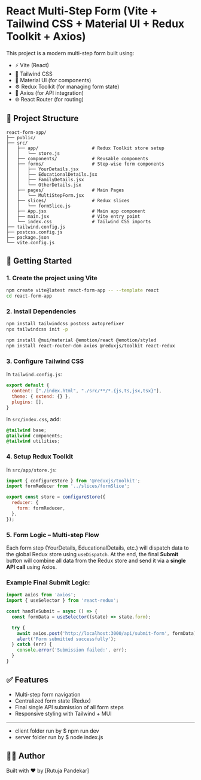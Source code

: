 
# React Multi-Step Form (Vite + Tailwind CSS + Material UI + Redux Toolkit + Axios)

This project is a modern multi-step form built using:

- ⚡ Vite (React)
- 🎨 Tailwind CSS
- 🎨 Material UI (for components)
- ⚙️ Redux Toolkit (for managing form state)
- 🔗 Axios (for API integration)
- 🌐 React Router (for routing)

## 📁 Project Structure

```
react-form-app/
├── public/
├── src/
│   ├── app/                    # Redux Toolkit store setup
│   │   └── store.js
│   ├── components/             # Reusable components
│   ├── forms/                  # Step-wise form components
│   │   ├── YourDetails.jsx
│   │   ├── EducationalDetails.jsx
│   │   ├── FamilyDetails.jsx
│   │   └── OtherDetails.jsx
│   ├── pages/                  # Main Pages
│   │   └── MultiStepForm.jsx
│   ├── slices/                 # Redux slices
│   │   └── formSlice.js
│   ├── App.jsx                 # Main app component
│   ├── main.jsx                # Vite entry point
│   └── index.css               # Tailwind CSS imports
├── tailwind.config.js
├── postcss.config.js
├── package.json
└── vite.config.js
```

## 🚀 Getting Started

### 1. Create the project using Vite

```bash
npm create vite@latest react-form-app -- --template react
cd react-form-app
```

### 2. Install Dependencies

```bash
npm install tailwindcss postcss autoprefixer
npx tailwindcss init -p

npm install @mui/material @emotion/react @emotion/styled
npm install react-router-dom axios @reduxjs/toolkit react-redux
```

### 3. Configure Tailwind CSS

In `tailwind.config.js`:

```js
export default {
  content: ["./index.html", "./src/**/*.{js,ts,jsx,tsx}"],
  theme: { extend: {} },
  plugins: [],
}
```

In `src/index.css`, add:

```css
@tailwind base;
@tailwind components;
@tailwind utilities;
```

### 4. Setup Redux Toolkit

In `src/app/store.js`:

```js
import { configureStore } from '@reduxjs/toolkit';
import formReducer from '../slices/formSlice';

export const store = configureStore({
  reducer: {
    form: formReducer,
  },
});
```

### 5. Form Logic – Multi-step Flow

Each form step (YourDetails, EducationalDetails, etc.) will dispatch data to the global Redux store using `useDispatch`. At the end, the final **Submit** button will combine all data from the Redux store and send it via a **single API call** using Axios.

### Example Final Submit Logic:

```js
import axios from 'axios';
import { useSelector } from 'react-redux';

const handleSubmit = async () => {
  const formData = useSelector((state) => state.form);

  try {
    await axios.post('http://localhost:3000/api/submit-form', formData);
    alert('Form submitted successfully');
  } catch (err) {
    console.error('Submission failed:', err);
  }
}
```

## ✅ Features

- Multi-step form navigation
- Centralized form state (Redux)
- Final single API submission of all form steps
- Responsive styling with Tailwind + MUI

---

- client folder run by 
$ npm run dev
- server folder run by 
$ node index.js



## 🧑‍💻 Author

Built with ❤️ by [Rutuja Pandekar]
